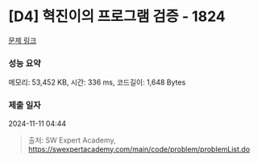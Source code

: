 # [D4] 혁진이의 프로그램 검증 - 1824 

[문제 링크](https://swexpertacademy.com/main/code/problem/problemDetail.do?contestProbId=AV4yLUiKDUoDFAUx) 

### 성능 요약

메모리: 53,452 KB, 시간: 336 ms, 코드길이: 1,648 Bytes

### 제출 일자

2024-11-11 04:44



> 출처: SW Expert Academy, https://swexpertacademy.com/main/code/problem/problemList.do